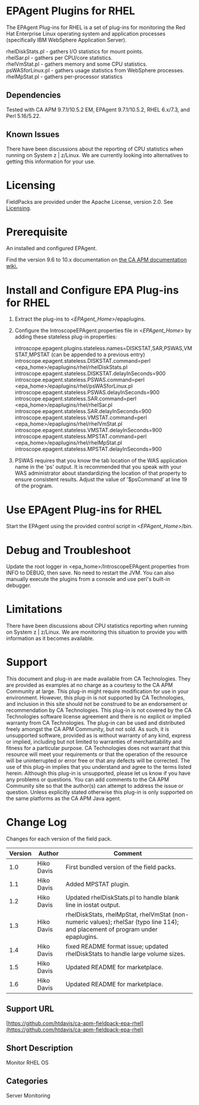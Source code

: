# EPAgent Plugins for RHEL

The EPAgent Plug-ins for RHEL is a set of plug-ins for monitoring the Red Hat Enterprise Linux operating system and application processes (specifically IBM WebSphere Application Server).

rhelDiskStats.pl - gathers I/O statistics for mount points.  
rhelSar.pl - gathers per CPU/core statistics.  
rhelVmStat.pl - gathers memory and some CPU statistics.  
psWASforLinux.pl - gathers usage statistics from WebSphere processes.  
rhelMpStat.pl - gathers per-processor statistics  

## Dependencies
Tested with CA APM 9.7.1/10.5.2 EM, EPAgent 9.7.1/10.5.2, RHEL 6.x/7.3, and Perl 5.16/5.22.

## Known Issues
There have been discussions about the reporting of CPU statistics when running on System z | z/Linux. We are currently looking into alternatives to getting this information for your use.

# Licensing
FieldPacks are provided under the Apache License, version 2.0. See [Licensing](https://www.apache.org/licenses/LICENSE-2.0).

# Prerequisite
An installed and configured EPAgent.

Find the version 9.6 to 10.x documentation on [the CA APM documentation wiki.](https://docops.ca.com)

# Install and Configure EPA Plug-ins for RHEL

1. Extract the plug-ins to \<*EPAgent_Home*\>/epaplugins.
2. Configure the IntroscopeEPAgent.properties file in \<*EPAgent_Home*\> by adding these stateless plug-in properties:

    introscope.epagent.plugins.stateless.names=DISKSTAT,SAR,PSWAS,VMSTAT,MPSTAT (can be appended to a previous entry)  
    introscope.epagent.stateless.DISKSTAT.command=perl <epa_home>/epaplugins/rhel/rhelDiskStats.pl  
    introscope.epagent.stateless.DISKSTAT.delayInSeconds=900  
    introscope.epagent.stateless.PSWAS.command=perl <epa_home>/epaplugins/rhel/psWASforLinux.pl  
    introscope.epagent.stateless.PSWAS.delayInSeconds=900  
    introscope.epagent.stateless.SAR.command=perl <epa_home>/epaplugins/rhel/rhelSar.pl  
    introscope.epagent.stateless.SAR.delayInSeconds=900  
    introscope.epagent.stateless.VMSTAT.command=perl <epa_home>/epaplugins/rhel/rhelVmStat.pl  
    introscope.epagent.stateless.VMSTAT.delayInSeconds=900  
    introscope.epagent.stateless.MPSTAT.command=perl <epa_home>/epaplugins/rhel/rhelMpStat.pl  
    introscope.epagent.stateless.MPSTAT.delayInSeconds=900

3. PSWAS requires that you know the tab location of the WAS application name in the 'ps' output. It is recommended that you speak with your WAS administrator about standardizing the location of that property to ensure consistent results. Adjust the value of '$psCommand' at line 19 of the program.

# Use EPAgent Plug-ins for RHEL
Start the EPAgent using the provided control script in \<*EPAgent_Home*\>/bin.

# Debug and Troubleshoot
Update the root logger in \<epa_home\>/IntroscopeEPAgent.properties from INFO to DEBUG, then save. No need to restart the JVM.
You can also manually execute the plugins from a console and use perl's built-in debugger.

# Limitations
There have been discussions about CPU statistics reporting when running on System z | z/Linux. We are monitoring this situation to provide you with information as it becomes available.

# Support
This document and plug-in are made available from CA Technologies. They are provided as examples at no charge as a courtesy to the CA APM Community at large. This plug-in might require modification for use in your environment. However, this plug-in is not supported by CA Technologies, and inclusion in this site should not be construed to be an endorsement or recommendation by CA Technologies. This plug-in is not covered by the CA Technologies software license agreement and there is no explicit or implied warranty from CA Technologies. The plug-in can be used and distributed freely amongst the CA APM Community, but not sold. As such, it is unsupported software, provided as is without warranty of any kind, express or implied, including but not limited to warranties of merchantability and fitness for a particular purpose. CA Technologies does not warrant that this resource will meet your requirements or that the operation of the resource will be uninterrupted or error free or that any defects will be corrected. The use of this plug-in implies that you understand and agree to the terms listed herein.
Although this plug-in is unsupported, please let us know if you have any problems or questions. You can add comments to the CA APM Community site so that the author(s) can attempt to address the issue or question.
Unless explicitly stated otherwise this plug-in is only supported on the same platforms as the CA APM Java agent.

# Change Log
Changes for each version of the field pack.

Version | Author | Comment
--------|--------|--------
1.0 | Hiko Davis | First bundled version of the field packs.
1.1 | Hiko Davis | Added MPSTAT plugin.
1.2 | Hiko Davis | Updated rhelDiskStats.pl to handle blank line in iostat output.
1.3 | Hiko Davis | rhelDiskStats, rhelMpStat, rhelVmStat (non-numeric values); rhelSar (typo line 114);  and placement of program under epaplugins.
1.4 | Hiko Davis | fixed README format issue; updated rhelDiskStats to handle large volume sizes.
1.5 | Hiko Davis | Updated README for marketplace.
1.6 | Hiko Davis | Updated README for marketplace.

## Support URL
[https://github.com/htdavis/ca-apm-fieldpack-epa-rhel](https://github.com/htdavis/ca-apm-fieldpack-epa-rhel)

## Short Description
Monitor RHEL OS

## Categories
Server Monitoring
